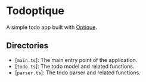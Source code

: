 # Todoptique

A simple todo app built with [Optique].

[Optique]: https://optique.dev

## Directories

- [`main.ts`]: The main entry point of the application.
- [`todo.ts`]: The todo model and related functions.
- [`parser.ts`]: The todo parser and related functions.
